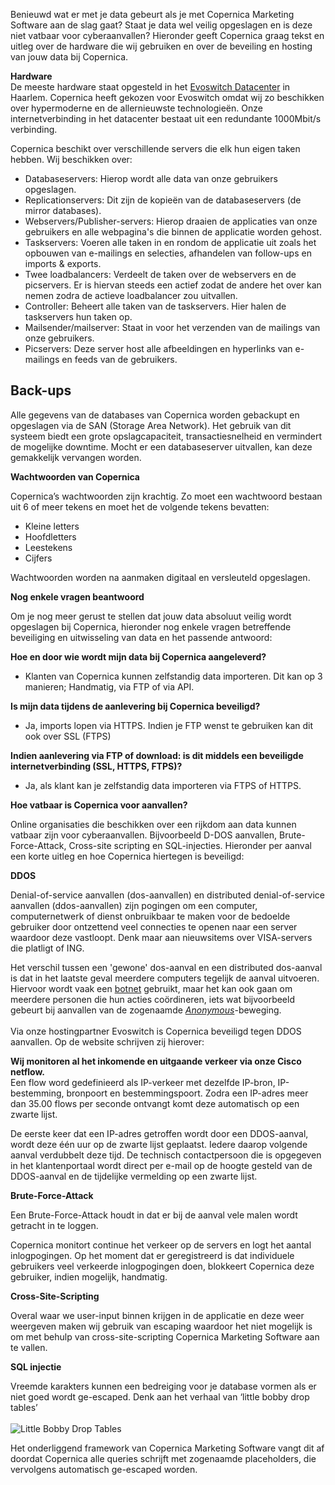 Benieuwd wat er met je data gebeurt als je met Copernica Marketing
Software aan de slag gaat? Staat je data wel veilig opgeslagen en is
deze niet vatbaar voor cyberaanvallen? Hieronder geeft Copernica graag
tekst en uitleg over de hardware die wij gebruiken en over de beveiling
en hosting van jouw data bij Copernica.

**Hardware**\
De meeste hardware staat opgesteld in het [Evoswitch
Datacenter](http://www.evoswitch.com/nl/infrastructuur/security) in
Haarlem. Copernica heeft gekozen voor Evoswitch omdat wij zo beschikken
over hypermoderne en de allernieuwste technologieën. Onze
internetverbinding in het datacenter bestaat uit een redundante
1000Mbit/s verbinding.

Copernica beschikt over verschillende servers die elk hun eigen taken
hebben. Wij beschikken over:

-   Databaseservers: Hierop wordt alle data van onze gebruikers
    opgeslagen.
-   Replicationservers: Dit zijn de kopieën van de databaseservers (de
    mirror databases).
-   Webservers/Publisher-servers: Hierop draaien de applicaties van onze
    gebruikers en alle webpagina's die binnen de applicatie worden
    gehost.
-   Taskservers: Voeren alle taken in en rondom de applicatie uit zoals
    het opbouwen van e-mailings en selecties, afhandelen van follow-ups
    en imports & exports.
-   Twee loadbalancers: Verdeelt de taken over de webservers en de
    picservers. Er is hiervan steeds een actief zodat de andere het over
    kan nemen zodra de actieve loadbalancer zou uitvallen.
-   Controller: Beheert alle taken van de taskservers. Hier halen de
    taskservers hun taken op.
-   Mailsender/mailserver: Staat in voor het verzenden van de mailings
    van onze gebruikers.
-   Picservers: Deze server host alle afbeeldingen en hyperlinks van
    e-mailings en feeds van de gebruikers.

Back-ups
--------

Alle gegevens van de databases van Copernica worden gebackupt en
opgeslagen via de SAN (Storage Area Network). Het gebruik van dit
systeem biedt een grote opslagcapaciteit, transactiesnelheid en
vermindert de mogelijke downtime. Mocht er een databaseserver uitvallen,
kan deze gemakkelijk vervangen worden.

**Wachtwoorden van Copernica**

Copernica’s wachtwoorden zijn krachtig. Zo moet een wachtwoord bestaan
uit 6 of meer tekens en moet het de volgende tekens bevatten:

-   Kleine letters
-   Hoofdletters
-   Leestekens
-   Cijfers

Wachtwoorden worden na aanmaken digitaal en versleuteld opgeslagen.

**Nog enkele vragen beantwoord**

Om je nog meer gerust te stellen dat jouw data absoluut veilig wordt
opgeslagen bij Copernica, hieronder nog enkele vragen betreffende
beveiliging en uitwisseling van data en het passende antwoord:

**Hoe en door wie wordt mijn data bij Copernica aangeleverd?**

-   Klanten van Copernica kunnen zelfstandig data importeren. Dit kan op
    3 manieren; Handmatig, via FTP of via API.

**Is mijn data tijdens de aanlevering bij Copernica beveiligd?**

-   Ja, imports lopen via HTTPS. Indien je FTP wenst te gebruiken kan
    dit ook over SSL (FTPS)

**Indien aanlevering via FTP of download: is dit middels een beveiligde
internetverbinding (SSL, HTTPS, FTPS)?**

-   Ja, als klant kan je zelfstandig data importeren via FTPS of HTTPS.

**Hoe vatbaar is Copernica voor aanvallen?**

Online organisaties die beschikken over een rijkdom aan data kunnen
vatbaar zijn voor cyberaanvallen. Bijvoorbeeld D-DOS aanvallen,
Brute-Force-Attack, Cross-site scripting en SQL-injecties. Hieronder per
aanval een korte uitleg en hoe Copernica hiertegen is beveiligd:

**DDOS**

Denial-of-service aanvallen (dos-aanvallen) en distributed
denial-of-service aanvallen (ddos-aanvallen) zijn pogingen om een
computer, computernetwerk of dienst onbruikbaar te maken voor de
bedoelde gebruiker door ontzettend veel connecties te openen naar een
server waardoor deze vastloopt. Denk maar aan nieuwsitems over
VISA-servers die platligt of ING.

Het verschil tussen een 'gewone' dos-aanval en een distributed
dos-aanval is dat in het laatste geval meerdere computers tegelijk de
aanval uitvoeren. Hiervoor wordt vaak
een [botnet](http://nl.wikipedia.org/wiki/Botnet) gebruikt, maar het kan
ook gaan om meerdere personen die hun acties coördineren, iets wat
bijvoorbeeld gebeurt bij aanvallen van de
zogenaamde [*Anonymous*](http://nl.wikipedia.org/wiki/Anonymous_(groep))-beweging.\
 \
 Via onze hostingpartner Evoswitch is Copernica beveiligd tegen DDOS
aanvallen. Op de website schrijven zij hierover:

**Wij monitoren al het inkomende en uitgaande verkeer via onze Cisco
netflow.**\
Een flow word gedefinieerd als IP-verkeer met dezelfde IP-bron,
IP-bestemming, bronpoort en bestemmingspoort. Zodra een IP-adres meer
dan 35.00 flows per seconde ontvangt komt deze automatisch op een zwarte
lijst.

De eerste keer dat een IP-adres getroffen wordt door een DDOS-aanval,
wordt deze één uur op de zwarte lijst geplaatst. Iedere daarop volgende
aanval verdubbelt deze tijd. De technisch contactpersoon die is
opgegeven in het klantenportaal wordt direct per e-mail op de hoogte
gesteld van de DDOS-aanval en de tijdelijke vermelding op een zwarte
lijst.

**Brute-Force-Attack**

Een Brute-Force-Attack houdt in dat er bij de aanval vele malen wordt
getracht in te loggen.

Copernica monitort continue het verkeer op de servers en logt het aantal
inlogpogingen. Op het moment dat er geregistreerd is dat individuele
gebruikers veel verkeerde inlogpogingen doen, blokkeert Copernica deze
gebruiker, indien mogelijk, handmatig.

**Cross-Site-Scripting**

Overal waar we user-input binnen krijgen in de applicatie en deze weer
weergeven maken wij gebruik van escaping waardoor het niet mogelijk is
om met behulp van cross-site-scripting Copernica Marketing Software aan
te vallen.

**SQL injectie**

Vreemde karakters kunnen een bedreiging voor je database vormen als er
niet goed wordt ge-escaped. Denk aan het verhaal van ‘little bobby drop
tables’\
\
![Little Bobby Drop
Tables](../images/droptables.jpg "Little Johnny Drop Tables")

Het onderliggend framework van Copernica Marketing Software vangt dit af
doordat Copernica alle queries schrijft met zogenaamde placeholders, die
vervolgens automatisch ge-escaped worden.
